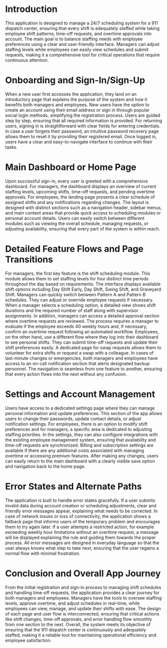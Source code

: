 # Introduction

This application is designed to manage a 24/7 scheduling system for a 911 dispatch center, ensuring that every shift is adequately staffed while taking employee shift patterns, time-off requests, and overtime approvals into account. The main goal is to balance staffing needs with employee preferences using a clear and user-friendly interface. Managers can adjust staffing levels while employees can easily view schedules and submit requests, making it a comprehensive tool for critical operations that require continuous attention.

# Onboarding and Sign-In/Sign-Up

When a new user first accesses the application, they land on an introductory page that explains the purpose of the system and how it benefits both managers and employees. New users have the option to create an account using their email address or sign in through popular social login methods, simplifying the registration process. Users are guided step by step, ensuring that all required information is provided. For returning users, signing in is straightforward with clear fields for entering credentials. In case a user forgets their password, an intuitive password recovery page allows them to reset it by providing their registered email. Once logged in, users have a clear and easy-to-navigate interface to continue with their tasks.

# Main Dashboard or Home Page

Upon successful sign-in, every user is greeted with a comprehensive dashboard. For managers, the dashboard displays an overview of current staffing levels, upcoming shifts, time-off requests, and pending overtime approvals. For employees, the landing page presents a clear schedule of assigned shifts and any notifications regarding changes. The layout is designed with distinct sections such as a navigation header, sidebar menus, and main content areas that provide quick access to scheduling modules or personal account details. Users can easily switch between different modules such as viewing the overall schedule, managing requests, or adjusting availability, ensuring that every part of the system is within reach.

# Detailed Feature Flows and Page Transitions

For managers, the first key feature is the shift scheduling module. This module allows them to set staffing levels for four distinct time periods throughout the day based on requirements. The interface displays available shift options including Day Shift Early, Day Shift, Swing Shift, and Graveyard Shift. Managers can quickly switch between Pattern A and Pattern B schedules. They can adjust or override employee requests if necessary. When a manager selects a scheduling option, a detailed view shows shift durations and the required number of staff along with supervisor assignments. In addition, managers can access a detailed approval section where overtime requests are reviewed. The process requires a manager to evaluate if the employee exceeds 40 weekly hours and, if necessary, confirm an overtime request following an automated workflow. Employees, on the other hand, use a different flow where they log into their dashboard to see personal shifts. They can submit time-off requests and update their shift preferences easily. A dedicated page for swap requests allows them to volunteer for extra shifts or request a swap with a colleague. In cases of last-minute changes or emergencies, both managers and employees have access to an on-call notification section that alerts designated backup personnel. The navigation is seamless from one feature to another, ensuring that every action flows into the next without any confusion.

# Settings and Account Management

Users have access to a dedicated settings page where they can manage personal information and update preferences. This section of the app allows users to change their passwords, update contact details, or adjust notification settings. For employees, there is an option to modify shift preferences and for managers, a specific area is dedicated to adjusting staffing priorities. In the settings, they can also configure integrations with the existing employee management system, ensuring that availability and time-off requests are synchronized. Billing and subscription settings are available if there are any additional costs associated with managing overtime or accessing premium features. After making any changes, users can easily return to the main dashboard with a clearly visible save option and navigation back to the home page.

# Error States and Alternate Paths

The application is built to handle error states gracefully. If a user submits invalid data during account creation or scheduling adjustments, clear and friendly error messages appear, explaining what needs to be corrected. In case of network issues or loss of connectivity, the application shows a fallback page that informs users of the temporary problem and encourages them to try again later. If a user attempts a restricted action, for example exceeding weekly hour limitations without an overtime request, a message will be displayed explaining the rule and guiding them towards the proper process. All error messages are designed in everyday language so that the user always knows what step to take next, ensuring that the user regains a normal flow with minimal frustration.

# Conclusion and Overall App Journey

From the initial registration and sign-in process to managing shift schedules and handling time-off requests, the application provides a clear journey for both managers and employees. Managers have the tools to oversee staffing levels, approve overtime, and adjust schedules in real-time, while employees can view, manage, and update their shifts with ease. The design of each page and user flow is interconnected, ensuring that critical actions like shift changes, time-off approvals, and error handling flow smoothly from one section to the next. Overall, the system meets its objective of ensuring that the 911 dispatch center is continuously and adequately staffed, making it a reliable tool for maintaining operational efficiency and employee satisfaction.

